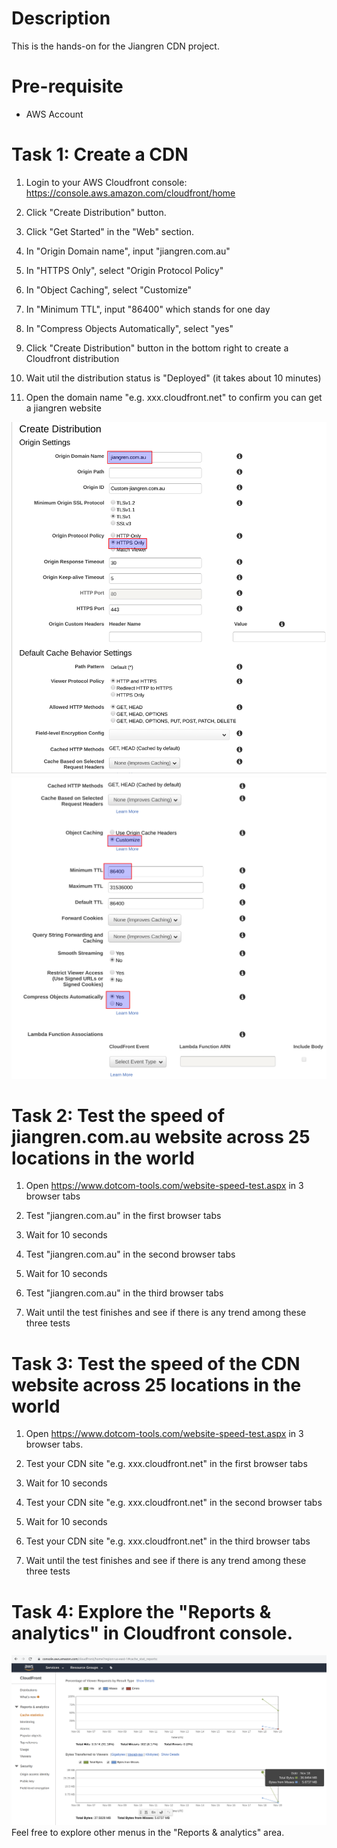 # Description

This is the hands-on for the Jiangren CDN project.

# Pre-requisite

- AWS Account

# Task 1: Create a CDN

1. Login to your AWS Cloudfront console: https://console.aws.amazon.com/cloudfront/home

2. Click "Create Distribution" button.

3. Click "Get Started" in the "Web" section.

4. In "Origin Domain name", input "jiangren.com.au"

5. In "HTTPS Only", select "Origin Protocol Policy"

6. In "Object Caching", select "Customize"

7. In "Minimum TTL", input "86400" which stands for one day

8. In "Compress Objects Automatically", select "yes"

9. Click "Create Distribution" button in the bottom right to create a Cloudfront distribution

10. Wait util the distribution status is "Deployed" (it takes about 10 minutes)

11. Open the domain name "e.g. xxx.cloudfront.net" to confirm you can get a jiangren website

![Alt text](images/CDN1.png?raw=true)
![Alt text](images/CDN2.png?raw=true)


# Task 2: Test the speed of jiangren.com.au website across 25 locations in the world

1. Open https://www.dotcom-tools.com/website-speed-test.aspx in 3 browser tabs

2. Test "jiangren.com.au" in the first browser tabs

3. Wait for 10 seconds

4. Test "jiangren.com.au" in the second browser tabs

5. Wait for 10 seconds

6. Test "jiangren.com.au" in the third browser tabs

7. Wait until the test finishes and see if there is any trend among these three tests

# Task 3: Test the speed of the CDN website across 25 locations in the world

1. Open https://www.dotcom-tools.com/website-speed-test.aspx in 3 browser tabs.

2. Test your CDN site "e.g. xxx.cloudfront.net" in the first browser tabs

3. Wait for 10 seconds

4. Test your CDN site "e.g. xxx.cloudfront.net" in the second browser tabs

5. Wait for 10 seconds

6. Test your CDN site "e.g. xxx.cloudfront.net" in the third browser tabs

7. Wait until the test finishes and see if there is any trend among these three tests

# Task 4: Explore the "Reports & analytics" in Cloudfront console.
![Alt text](images/CDN3.png?raw=true)
Feel free to explore other menus in the "Reports & analytics" area.
